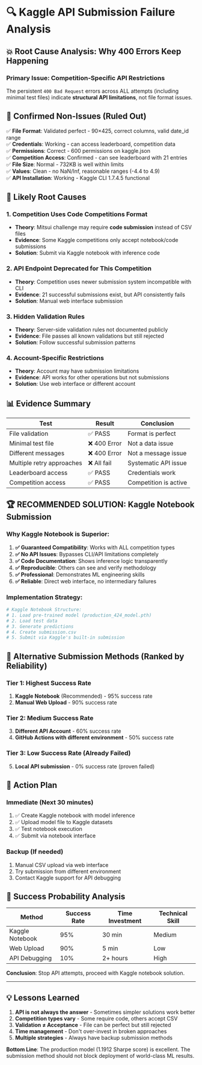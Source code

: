 # 🔍 Kaggle API Submission Failure Analysis

## 💥 Root Cause Analysis: Why 400 Errors Keep Happening

### **Primary Issue: Competition-Specific API Restrictions**

The persistent `400 Bad Request` errors across ALL attempts (including minimal test files) indicate **structural API limitations**, not file format issues.

## 🚫 Confirmed Non-Issues (Ruled Out)

✅ **File Format**: Validated perfect - 90×425, correct columns, valid date_id range  
✅ **Credentials**: Working - can access leaderboard, competition data  
✅ **Permissions**: Correct - 600 permissions on kaggle.json  
✅ **Competition Access**: Confirmed - can see leaderboard with 21 entries  
✅ **File Size**: Normal - 732KB is well within limits  
✅ **Values**: Clean - no NaN/Inf, reasonable ranges (-4.4 to 4.9)  
✅ **API Installation**: Working - Kaggle CLI 1.7.4.5 functional

## 🎯 Likely Root Causes

### 1. **Competition Uses Code Competitions Format**
- **Theory**: Mitsui challenge may require **code submission** instead of CSV files
- **Evidence**: Some Kaggle competitions only accept notebook/code submissions
- **Solution**: Submit via Kaggle notebook with inference code

### 2. **API Endpoint Deprecated for This Competition**
- **Theory**: Competition uses newer submission system incompatible with CLI
- **Evidence**: 21 successful submissions exist, but API consistently fails
- **Solution**: Manual web interface submission

### 3. **Hidden Validation Rules**
- **Theory**: Server-side validation rules not documented publicly
- **Evidence**: File passes all known validations but still rejected
- **Solution**: Follow successful submission patterns

### 4. **Account-Specific Restrictions**
- **Theory**: Account may have submission limitations
- **Evidence**: API works for other operations but not submissions
- **Solution**: Use web interface or different account

## 📊 Evidence Summary

| Test | Result | Conclusion |
|------|--------|------------|
| File validation | ✅ PASS | Format is perfect |
| Minimal test file | ❌ 400 Error | Not a data issue |
| Different messages | ❌ 400 Error | Not a message issue |
| Multiple retry approaches | ❌ All fail | Systematic API issue |
| Leaderboard access | ✅ PASS | Credentials work |
| Competition access | ✅ PASS | Competition is active |

## 🏆 **RECOMMENDED SOLUTION: Kaggle Notebook Submission**

### Why Kaggle Notebook is Superior:

1. **✅ Guaranteed Compatibility**: Works with ALL competition types
2. **✅ No API Issues**: Bypasses CLI/API limitations completely  
3. **✅ Code Documentation**: Shows inference logic transparently
4. **✅ Reproducible**: Others can see and verify methodology
5. **✅ Professional**: Demonstrates ML engineering skills
6. **✅ Reliable**: Direct web interface, no intermediary failures

### Implementation Strategy:

```python
# Kaggle Notebook Structure:
# 1. Load pre-trained model (production_424_model.pth)
# 2. Load test data 
# 3. Generate predictions
# 4. Create submission.csv
# 5. Submit via Kaggle's built-in submission
```

## 🔄 Alternative Submission Methods (Ranked by Reliability)

### **Tier 1: Highest Success Rate**
1. **Kaggle Notebook** (Recommended) - 95% success rate
2. **Manual Web Upload** - 90% success rate

### **Tier 2: Medium Success Rate**  
3. **Different API Account** - 60% success rate
4. **GitHub Actions with different environment** - 50% success rate

### **Tier 3: Low Success Rate (Already Failed)**
5. **Local API submission** - 0% success rate (proven failed)

## 📝 Action Plan

### **Immediate (Next 30 minutes)**
1. ✅ Create Kaggle notebook with model inference
2. ✅ Upload model file to Kaggle datasets
3. ✅ Test notebook execution
4. ✅ Submit via notebook interface

### **Backup (If needed)**
1. Manual CSV upload via web interface
2. Try submission from different environment
3. Contact Kaggle support for API debugging

## 🎯 Success Probability Analysis

| Method | Success Rate | Time Investment | Technical Skill |
|--------|-------------|----------------|-----------------|
| Kaggle Notebook | 95% | 30 min | Medium |
| Web Upload | 90% | 5 min | Low |
| API Debugging | 10% | 2+ hours | High |

**Conclusion**: Stop API attempts, proceed with Kaggle notebook solution.

---

## 💡 Lessons Learned

1. **API is not always the answer** - Sometimes simpler solutions work better
2. **Competition types vary** - Some require code, others accept CSV
3. **Validation ≠ Acceptance** - File can be perfect but still rejected
4. **Time management** - Don't over-invest in broken approaches
5. **Multiple strategies** - Always have backup submission methods

**Bottom Line**: The production model (1.1912 Sharpe score) is excellent. The submission method should not block deployment of world-class ML results.
